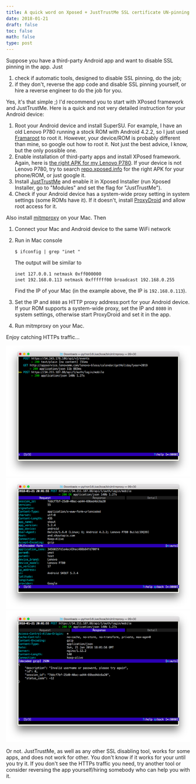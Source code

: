 ```yaml
---
title: A quick word on Xposed + JustTrustMe SSL certificate UN-pinning
date: 2018-01-21
draft: false
toc: false
math: false
type: post
---
```


Suppose you have a third-party Android app and want to disable SSL pinning in the app. Just

1. check if automatic tools, designed to disable SSL pinning, do the job;
2. if they don't, reverse the app code and disable SSL pinning yourself, or hire a reverse engineer to do the job for you.

Yes, it's that simple ;) I'd recommend you to start with XPosed framework and JustTrustMe. Here is a quick and not very detailed instruction for your Android device:

1. Root your Android device and install SuperSU. For example, I have an old Lenovo P780 running a stock ROM with Android 4.2.2, so I just used [Framaroot](https://4pda.ru/forum/index.php?showtopic=452337) to root it. However, your device/ROM is probably different than mine, so google out how to root it. Not just the best advice, I know, but the only possible one.
2. Enable installation of third-party apps and install XPosed framework. Again, here is [the right APK for my Lenovo P780](http://repo.xposed.info/module/de.robv.android.xposed.installer). If your device is not Lenovo P780, try to search [repo.xposed.info](http://repo.xposed.info) for the right APK for your phone/ROM, or just google it.
4. Install [JustTrustMe](https://github.com/Fuzion24/JustTrustMe) and enable it in Xposed Installer (run Xposed Installer, go to "Modules" and set the flag for "JustTrustMe"). 
5. Check if your Android device has a system-wide proxy setting in system settings (some ROMs have it). If it doesn't, install [ProxyDroid](https://play.google.com/store/apps/details?id=org.proxydroid) and allow root access for it.

Also install [mitmproxy](http://docs.mitmproxy.org/en/stable/install.html) on your Mac. Then

1. Connect your Mac and Android device to the same WiFi network
2. Run in Mac console

	```
	$ ifconfig | grep "inet "
	```
	
	The output will be similar to
	
	```
	inet 127.0.0.1 netmask 0xff000000
	inet 192.168.0.113 netmask 0xffffff00 broadcast 192.168.0.255
	```
	
	Find the IP of your Mac (in the example above, the IP is `192.168.0.113`).
3. Set the IP and `8080` as HTTP proxy address:port for your Android device. If your ROM supports a system-wide proxy, set the IP and `8080` in system settings, otherwise start ProxyDroid and set it in the app.
4. Run mitmproxy on your Mac. 

Enjoy catching HTTPs traffic... 

![](1.png)
![](2.png)
![](3.png)

Or not. JustTrustMe, as well as any other SSL disabling tool, works for some apps, and does not work for other. You don't know if it works for your until you try it. If you don't see the HTTPs traffic you need, try another tool or consider reversing the app yourself/hiring somebody who can help you with it.